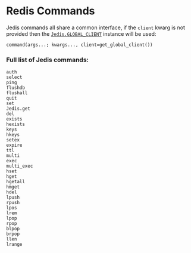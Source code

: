 # Redis Commands

Jedis commands all share a common interface, if the `client` kwarg is not provided then the [`Jedis.GLOBAL_CLIENT`](@ref) instance will be used:

```@example
command(args...; kwargs..., client=get_global_client())
```

### Full list of Jedis commands:

```@docs
auth
select
ping
flushdb
flushall
quit
set
Jedis.get
del
exists
hexists
keys
hkeys
setex
expire
ttl
multi
exec
multi_exec
hset
hget
hgetall
hmget
hdel
lpush
rpush
lpos
lrem
lpop
rpop
blpop
brpop
llen
lrange
```